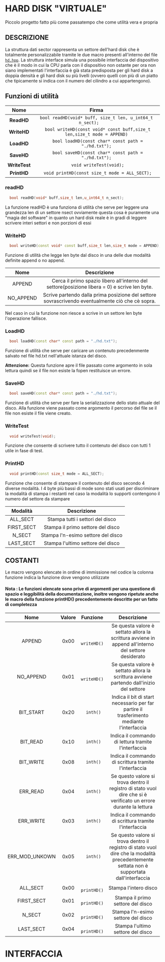 # **HARD DISK "VIRTUALE"**

  Piccolo progetto fatto più come passatempo che come utilità vera e propria

## DESCRIZIONE
La struttura dati sector rappresenta un settore dell'hard disk che è totalmente personalizzabile tramite le due macro presenti all'interno del file [``hd.hpp``](hd.hpp).
La struttura interface simula una possibile interfaccia del dispositivo che è il modo in cui la CPU parla con il dispositivo
non ostante per ora non siano implementati l'interfaccia è già stata predisposta per gli hard disk a doppia densità e gli hard disk
su più livelli (ovvero quelli con più di un piatto che tipicamente si indica con il numero del cilindro a cui appartengono).


## Funzioni di utilità 
| Nome          | Firma                                                                     |   
|:-------------:|:-------------------------------------------------------------------------:|
| **ReadHD**    |``` bool readHD(void* buff, size_t len, u_int64_t n_sect);       ```       |
| **WriteHD**   |``` bool writeHD(const void* const buff,size_t len,size_t mode = APPEND)```|
| **LoadHD**    |``` bool loadHD(const char* const path = "./hd.txt");```                   |
| **SaveHD**    |``` bool saveHD(const char* const path = "./hd.txt");```                   |
| **WriteTest** |``` void writeTest(void);```                                               |
| **PrintHD**   |``` void printHD(const size_t mode = ALL_SECT);```                         |

### readHD 
```cpp
  bool readHD(void* buff,size_t len,u_int64_t n_sect);
```

La funzione readHD è una funziona di utilità che serve per leggere una grandezza len di un settore nsect ovviamente questa cosa è puramente una "magia del software" in quanto un hard disk reale è in gradi di leggere scrivere interi settori e non porzioni di essi  


### WriteHD
```cpp
  bool writeHD(const void* const buff,size_t len,size_t mode = APPEND);
```

Funzione di utilità che legge len byte dal disco in una delle due modalità definite append o no append.

| Nome      | Descrizione                                                                                      |
|:---------:|:------------------------------------------------------------------------------------------------:|
| APPEND    | Cerca il primo spazio libero all'interno del settore(posizione libera = 0) e scrive len byte.    |
| NO_APPEND | Scrive partendo dalla prima posizione del settore sovrascrivendo eventualmente ciò che cè sopra. |

Nel caso in cui la funzione non riesce a scrive in un settore len byte l'operazione fallisce.


### LoadHD
```cpp
  bool loadHD(const char* const path = "./hd.txt");
```
Funzione di utilità che serve per caricare un contenuto precedenmente salvato nel file hd.txt nell'attuale istanza del disco.


**Attenzione:** Questa funzione apre il file passato come argomento in sola lettura quindi se il file non esiste la fopen restituisce un errore.

### SaveHD
```cpp
  bool saveHD(const char* const path = "./hd.txt");
```
Funzione di utilità che serve per fare la serializzazione dello stato attuale del disco.
Alla funzione viene passato come argomento il percorso del file se il file non esiste il file viene creato.

### WriteTest
```cpp
  void writeTest(void);
```
Funzione che consente di scrivere tutto il contenuto del disco con tutti 1 utile in fase di test.


### PrintHD
```cpp
  void printHD(const size_t mode = ALL_SECT);
```
Funzione che consente di stampare il contenuto del disco secondo 4 diverse modalità.
I 4 byte più bassi di mode sono stati usati per discriminare la modalità di stampa i restanti nel caso la modalità lo supporti contengono il numero del settore da stampare

| Modalità   | Descrizione                       |
|:----------:|:---------------------------------:|
| ALL_SECT   | Stampa tutti i settori del disco  |
| FIRST_SECT | Stampa il primo settore del disco |
| N_SECT     | Stampa l'n-esimo settore del disco|
| LAST_SECT  | Stampa l'ultimo settore del disco |

## COSTANTI

Le macro vengono elencate in ordine di immissione nel codice la colonna funzione indica la funzione dove vengono utilizzate

#### Nota : Le funzioni elencate sono prive di argomenti per una questione di spazio e leggibilità della documentazione, inoltre vengono ripetute anche le macro della funzione printHD() precedentemente descritte per un fatto di completezza


| Nome           | Valore | Funzione         | Descrizione                                                                                                                              |
|:--------------:|:------:|:----------------:|:----------------------------------------------------------------------------------------------------------------------------------------:|
| APPEND         | 0x00   |``` writeHD()```  | Se questa valore è settato allora la scrittura avviene in append all'interno del settore desiderato                                      |
| NO_APPEND      | 0x01   |``` writeHD()```  | Se questa valore è settato allora la scrittura avviene partendo dall'inizio del settore                                                  |
| BIT_START      | 0x20   |``` inth()```     | Indica il bit di start necessario per far partire il trasferimento mediante l'interfaccia                                                |
| BIT_READ       | 0x10   |``` inth()```     | Indica il commando di lettura tramite l'interfaccia                                                                                      |
| BIT_WRITE      | 0x08   |``` inth()```     | Indica il commando di scrittura tramite l'interfaccia                                                                                    |
| ERR_READ       | 0x04   |``` inth()```     | Se questo valore si trova dentro il registro di stato vuol dire che si è verificato un errore durante la lettura                         |
| ERR_WRITE      | 0x03   |``` inth()```     | Indica il commando di scrittura tramite l'interfaccia                                                                                    |
| ERR_MOD_UNKOWN | 0x05   |``` inth()```     | Se questo valore si trova dentro il registro di stato vuol dire che la modalità precedentemente settata non è supportata dall'interfaccia|
| ALL_SECT       | 0x00   |``` printHD()```  | Stampa l'intero disco                                                                                                                    |
| FIRST_SECT     | 0x01   |``` printHD()```  | Stampa il primo settore del disco                                                                                                        |
| N_SECT         | 0x02   |``` printHD()```  | Stampa l'n-esimo settore del disco                                                                                                       |
| LAST_SECT      | 0x04   |``` printHD()```  | Stampa l'ultimo settore del disco                                                                                                        |

# INTERFACCIA
